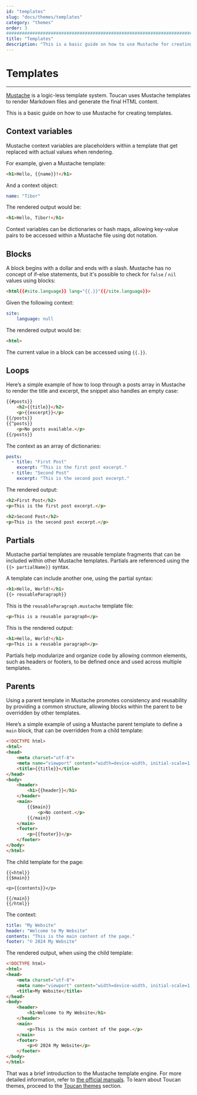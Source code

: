 ```yaml
---
id: "templates"
slug: "docs/themes/templates"
category: "themes"
order: 3
################################################################################
title: "Templates"
description: "This is a basic guide on how to use Mustache for creating static site templates for Toucan"
---
```


# Templates
---

[Mustache](https://mustache.github.io/mustache.5.html) is a logic-less template system. Toucan uses Mustache templates to render Markdown files and generate the final HTML content.

This is a basic guide on how to use Mustache for creating templates.

## Context variables

Mustache context variables are placeholders within a template that get replaced with actual values when rendering.

For example, given a Mustache template:

```html
<h1>Hello, {{name}}!</h1>
```

And a context object:
```yaml
name: "Tibor"
```

The rendered output would be:

```html
<h1>Hello, Tibor!</h1>
```

Context variables can be dictionaries or hash maps, allowing key-value pairs to be accessed within a Mustache file using dot notation.

## Blocks

A block begins with a dollar and ends with a slash. Mustache has no concept of if-else statements, but it's possible to check for `false` / `nil` values using blocks:

```html
<html{{#site.language}} lang="{{.}}"{{/site.language}}>
```

Given the following context:

```yaml
site:
    language: null
```

The rendered output would be:

```html
<html>
```

The current value in a block can be accessed using `{{.}}`.

## Loops

Here’s a simple example of how to loop through a posts array in Mustache to render the title and excerpt, the snippet also handles an empty case:

```html
{{#posts}}
    <h2>{{title}}</h2>
    <p>{{excerpt}}</p>
{{/posts}}
{{^posts}}
    <p>No posts available.</p>
{{/posts}}
```

The context as an array of dictionaries:

```yaml
posts:
  - title: "First Post"
    excerpt: "This is the first post excerpt."
  - title: "Second Post"
    excerpt: "This is the second post excerpt."
```

The rendered output:

```html
<h2>First Post</h2>
<p>This is the first post excerpt.</p>

<h2>Second Post</h2>
<p>This is the second post excerpt.</p>
```


## Partials

Mustache partial templates are reusable template fragments that can be included within other Mustache templates. Partials are referenced using the `{{> partialName}}` syntax.

A template can include another one, using the partial syntax:
```html
<h1>Hello, World!</h1>
{{> reusableParagraph}}
```

This is the `reusableParagraph.mustache` template file:
```html
<p>This is a reusable paragraph</p>
```

This is the rendered output:
```html
<h1>Hello, World!</h1>
<p>This is a reusable paragraph</p>
```

Partials help modularize and organize code by allowing common elements, such as headers or footers, to be defined once and used across multiple templates.


## Parents

Using a parent template in Mustache promotes consistency and reusability by providing a common structure, allowing blocks within the parent to be overridden by other templates.

Here’s a simple example of using a Mustache parent template to define a `main` block, that can be overridden from a child template:

```html
<!DOCTYPE html>
<html>
<head>
    <meta charset="utf-8">
    <meta name="viewport" content="width=device-width, initial-scale=1.0">
    <title>{{title}}</title>
</head>
<body>
    <header>
        <h1>{{header}}</h1>
    </header>
    <main>
        {{$main}}
            <p>No content.</p>
        {{/main}}
    </main>
    <footer>
        <p>{{footer}}</p>
    </footer>
</body>
</html>
```

The child template for the page:
```
{{<html}}
{{$main}}

<p>{{contents}}</p>

{{/main}}
{{/html}}

```

The context:
```yaml
title: "My Website"
header: "Welcome to My Website"
contents: "This is the main content of the page."
footer: "© 2024 My Website"
```

The rendered output, when using the child template:

```html
<!DOCTYPE html>
<html>
<head>
    <meta charset="utf-8">
    <meta name="viewport" content="width=device-width, initial-scale=1.0">
    <title>My Website</title>
</head>
<body>
    <header>
        <h1>Welcome to My Website</h1>
    </header>
    <main>
        <p>This is the main content of the page.</p>
    </main>
    <footer>
        <p>© 2024 My Website</p>
    </footer>
</body>
</html>
```

That was a brief introduction to the Mustache template engine. For more detailed information, refer to [the official manuals](https://mustache.github.io/mustache.5.html). To learn about Toucan themes, proceed to the [Toucan themes](/docs/themes/toucan-themes/) section.
